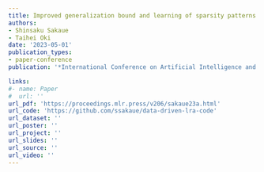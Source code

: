 ```yaml
---
title: Improved generalization bound and learning of sparsity patterns for data-driven low-rank approximation
authors:
- Shinsaku Sakaue
- Taihei Oki
date: '2023-05-01'
publication_types:
- paper-conference
publication: '*International Conference on Artificial Intelligence and Statistics (AISTATS)*'

links:
#- name: Paper
#  url: ''
url_pdf: 'https://proceedings.mlr.press/v206/sakaue23a.html'
url_code: 'https://github.com/ssakaue/data-driven-lra-code'
url_dataset: ''
url_poster: ''
url_project: ''
url_slides: ''
url_source: ''
url_video: ''
---
```

